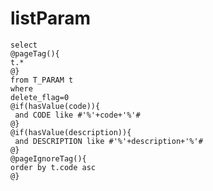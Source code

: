 listParam
===
	select
	@pageTag(){
    t.*
    @}
	from T_PARAM t 
	where
	delete_flag=0
	@if(hasValue(code)){
	 and CODE like #'%'+code+'%'#
	@}
	@if(hasValue(description)){
	 and DESCRIPTION like #'%'+description+'%'#
	@}
	@pageIgnoreTag(){
	order by t.code asc
	@}